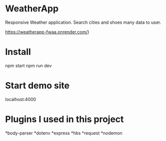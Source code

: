 # WeatherApp
Responsive Weather application. Search cities and shoes many data to user.

https://weatherapp-fwaa.onrender.com/)

# Install
npm start
npm run dev

# Start demo site

localhost:4000

# Plugins I used in this project

*body-parser
*dotenv
*express
*hbs
*request
*nodemon
